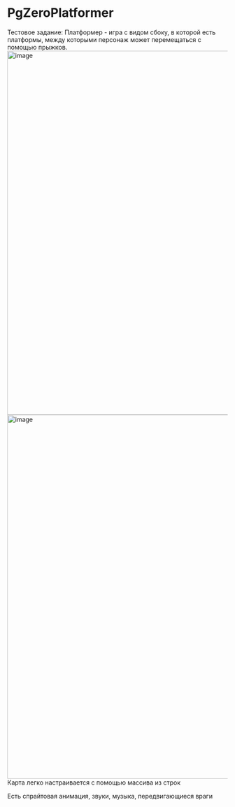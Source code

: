 # PgZeroPlatformer
Тестовое задание: Платформер - игра с видом сбоку, в которой есть платформы, между которыми персонаж может перемещаться с помощью прыжков.
<img width="1002" height="832" alt="image" src="https://github.com/user-attachments/assets/51899143-34ea-4b4d-b523-2fb410a12bec" />
<img width="1002" height="832" alt="image" src="https://github.com/user-attachments/assets/2cf9e785-f651-425e-a5e7-06d51a0cde4b" />
Карта легко настраивается с помощью массива из строк

Есть спрайтовая анимация, звуки, музыка, передвигающиеся враги
